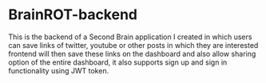 # BrainROT-backend
 This is the backend of a Second Brain application I created in which users can save links of twitter, youtube or other posts in which they are interested frontend will then save these links on the dashboard and also allow sharing option of the entire dashboard, it also supports sign up and sign in functionality using JWT token.
